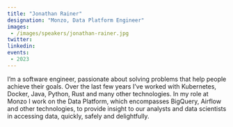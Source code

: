 ```yaml
---
title: "Jonathan Rainer"
designation: "Monzo, Data Platform Engineer"
images:
 - /images/speakers/jonathan-rainer.jpg
twitter: 
linkedin: 
events:
 - 2023
---
```


I’m a software engineer, passionate about solving problems that help people achieve their goals. Over the last few years I’ve worked with Kubernetes, Docker, Java, Python, Rust and many other technologies. In my role at Monzo I work on the Data Platform, which encompasses BigQuery, Airflow and other technologies, to provide insight to our analysts and data scientists in accessing data, quickly, safely and delightfully.